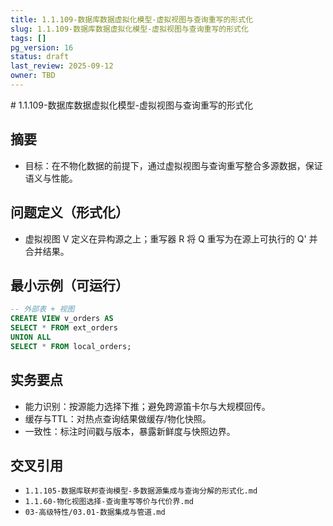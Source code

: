 ```yaml
---
title: 1.1.109-数据库数据虚拟化模型-虚拟视图与查询重写的形式化
slug: 1.1.109-数据库数据虚拟化模型-虚拟视图与查询重写的形式化
tags: []
pg_version: 16
status: draft
last_review: 2025-09-12
owner: TBD
---
```


﻿# 1.1.109-数据库数据虚拟化模型-虚拟视图与查询重写的形式化

## 摘要

- 目标：在不物化数据的前提下，通过虚拟视图与查询重写整合多源数据，保证语义与性能。

## 问题定义（形式化）

- 虚拟视图 V 定义在异构源之上；重写器 R 将 Q 重写为在源上可执行的 Q' 并合并结果。

## 最小示例（可运行）

```sql
-- 外部表 + 视图
CREATE VIEW v_orders AS
SELECT * FROM ext_orders
UNION ALL
SELECT * FROM local_orders;
```

## 实务要点

- 能力识别：按源能力选择下推；避免跨源笛卡尔与大规模回传。
- 缓存与TTL：对热点查询结果做缓存/物化快照。
- 一致性：标注时间戳与版本，暴露新鲜度与快照边界。

## 交叉引用

- `1.1.105-数据库联邦查询模型-多数据源集成与查询分解的形式化.md`
- `1.1.60-物化视图选择-查询重写等价与代价界.md`
- `03-高级特性/03.01-数据集成与管道.md`
